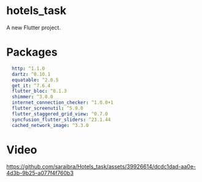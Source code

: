 # hotels_task

A new Flutter project.

# Packages
```yaml
  http: ^1.1.0
  dartz: ^0.10.1
  equatable: ^2.0.5
  get_it: ^7.6.4
  flutter_bloc: ^8.1.3
  shimmer: ^3.0.0
  internet_connection_checker: ^1.0.0+1
  flutter_screenutil: ^5.9.0
  flutter_staggered_grid_view: ^0.7.0
  syncfusion_flutter_sliders: ^23.1.44
  cached_network_image: ^3.3.0
  ```
  

# Video


https://github.com/saraibra/Hotels_task/assets/39926614/dcdc1dad-aa0e-4d3b-9b25-a077f4f760b3

